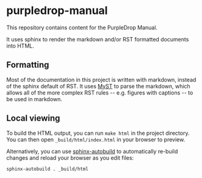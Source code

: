 # purpledrop-manual

This repository contains content for the PurpleDrop Manual. 

It uses sphinx to render the markdown and/or RST formatted documents into HTML.

## Formatting

Most of the documentation in this project is written with markdown, instead of
the sphinx default of RST. It uses [MyST](https://myst-parser.readthedocs.io/en/latest/)
to parse the markdown, which allows all of the more complex RST rules -- e.g. figures with captions -- to be used in markdown.

## Local viewing

To build the HTML output, you can run `make html` in the project directory. You
can then open `_build/html/index.html` in your browser to preview.

Alternatively, you can use [sphinx-autobuild](https://pypi.org/project/sphinx-autobuild/)
to automatically re-build changes and reload your browser as you edit files: 

`sphinx-autobuild . _build/html`



